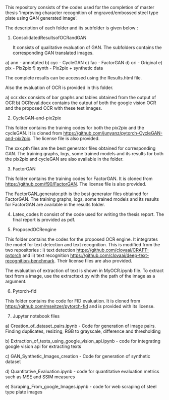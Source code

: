 This repository consists of the codes used for the completion of master thesis 'Improving character recognition of engraved/embossed steel type plate using GAN generated image'. 

The description of each folder and its subfolder is given below :

1) ConsolidatedResultsofOCRandGAN

	It consists of qualitative evaluation of GAN. The subfolders contains the corresponding GAN translated images.

a) ann - annotated
b) cyc - CycleGAN
c) fac - FactorGAN
d) ori - Original
e) pix - Pix2pix
f) synth - Pix2pix + synthetic data

The complete results can be accessed using the Results.html file.

Also the evaluation of OCR is provided in this folder.

a) ocr.xlsx consists of bar graphs and tables obtained from the output of OCR
b) OCReval.docx contains the output of both the google vision OCR and the proposed OCR with these test images.


2) CycleGAN-and-pix2pix

This folder contains the training codes for both the pix2pix and the cycleGAN. It is cloned from https://github.com/junyanz/pytorch-CycleGAN-and-pix2pix. The
license file is also provided. 

The xxx.pth files are the best generator files obtained for corresponding GAN.
The training graphs, logs, some trained models and its results for both the pix2pix and cycleGAN are also available in the folder.

3) FactorGAN

This folder contains the training codes for FactorGAN. It is cloned from https://github.com/f90/FactorGAN. The
license file is also provided. 

The FactorGAN_generator.pth is the best generator files obtained for FactorGAN.
The training graphs, logs, some trained models and its results for FactorGAN are available in the results folder.

4) Latex_codes
It consist of the code used for writing the thesis report. The final report is provided as pdf.

5) ProposedOCRengine

This folder contains the codes for the proposed OCR engine. It integrates the model for text detection and text recognition.
This is modified from the two repositories : i) text detection https://github.com/clovaai/CRAFT-pytorch and 
ii) text recognition https://github.com/clovaai/deep-text-recognition-benchmark. Their license files are also provided.

The evaluation of extraction of text is shown in MyOCR.ipynb file. To extract text from a image, use the extracttext.py with the path of the image as a argument.


6) Pytorch-fid

This folder contains the code for FID evaluation. It is cloned from https://github.com/mseitzer/pytorch-fid and is provided with its license.

7) Jupyter notebook files

a) Creation_of_dataset_pairs.ipynb - Code for generation of image pairs. Finding duplicates, resizing, RGB to grayscale, difference and thresholding

 
b) Extraction_of_texts_using_google_vision_api.ipynb - code for integrating google vision api for extracting texts


c) GAN_Synthetic_Images_creation - Code for generation of synthetic dataset


d) Quantitative_Evaluation.ipynb - code for quantitative evaluation metrics such as MSE and SSIM measures


e) Scraping_From_google_Images.ipynb - code for web scraping of steel type plate images
